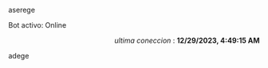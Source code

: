 aserege

<p>Bot activo: Online</p>
<p align="right"><i>ultima coneccion</i> : <b>12/29/2023, 4:49:15 AM</b></p>

 adege
